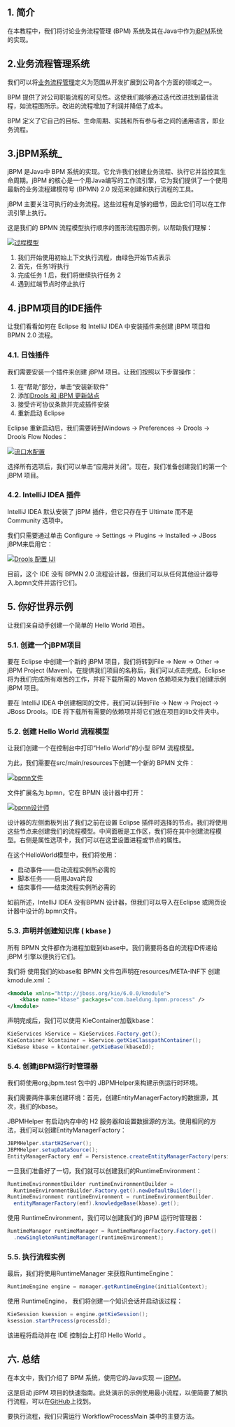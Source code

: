 ## 1. 简介

在本教程中，我们将讨论业务流程管理 (BPM) 系统及其在Java中作为[jBPM](https://docs.jboss.org/jbpm/release/7.20.0.Final/jbpm-docs/html_single/)系统的实现。

## 2.业务流程管理系统

我们可以将[业务流程管理](https://en.wikipedia.org/wiki/Business_process_management)定义为范围从开发扩展到公司各个方面的领域之一。

BPM 提供了对公司职能流程的可见性。这使我们能够通过迭代改进找到最佳流程，如流程图所示。改进的流程增加了利润并降低了成本。

BPM 定义了它自己的目标、生命周期、实践和所有参与者之间的通用语言，即业务流程。

## 3.jBPM系统_

jBPM 是Java中 BPM 系统的实现。它允许我们创建业务流程、执行它并监控其生命周期。jBPM 的核心是一个用Java编写的工作流引擎，它为我们提供了一个使用最新的业务流程建模符号 (BPMN) 2.0 规范来创建和执行流程的工具。

jBPM 主要关注可执行的业务流程。这些过程有足够的细节，因此它们可以在工作流引擎上执行。

这是我们的 BPMN 流程模型执行顺序的图形流程图示例，以帮助我们理解：

[![过程模型](https://www.baeldung.com/wp-content/uploads/2019/04/processModel.jpg)](https://www.baeldung.com/wp-content/uploads/2019/04/processModel.jpg)

1.  我们开始使用初始上下文执行流程，由绿色开始节点表示
2.  首先，任务1将执行
3.  完成任务 1 后，我们将继续执行任务 2
4.  遇到红端节点时停止执行

## 4. jBPM项目的IDE插件

让我们看看如何在 Eclipse 和 IntelliJ IDEA 中安装插件来创建 jBPM 项目和 BPMN 2.0 流程。

### 4.1. 日蚀插件

我们需要安装一个插件来创建 jBPM 项目。让我们按照以下步骤操作：

1.  在“帮助”部分，单击“安装新软件”
2.  添加[Drools 和 jBPM 更新站点](https://docs.jbpm.org/7.64.0.Final/jbpm-docs/html_single/#jbpmreleasenotes)
3.  接受许可协议条款并完成插件安装
4.  重新启动 Eclipse

Eclipse 重新启动后，我们需要转到Windows -> Preferences -> Drools -> Drools Flow Nodes：

[![流口水配置](https://www.baeldung.com/wp-content/uploads/2019/04/Drools-config.jpg)](https://www.baeldung.com/wp-content/uploads/2019/04/Drools-config.jpg)

选择所有选项后，我们可以单击“应用并关闭”。现在，我们准备创建我们的第一个jBPM 项目。

### 4.2. IntelliJ IDEA 插件

IntelliJ IDEA 默认安装了 jBPM 插件，但它只存在于 Ultimate 而不是 Community 选项中。

我们只需要通过单击 Configure -> Settings -> Plugins -> Installed -> JBoss jBPM来启用它：

[![Drools 配置 IJI](https://www.baeldung.com/wp-content/uploads/2019/04/Drools-config-IJI.jpg)](https://www.baeldung.com/wp-content/uploads/2019/04/Drools-config-IJI.jpg)

目前，这个 IDE 没有 BPMN 2.0 流程设计器，但我们可以从任何其他设计器导入.bpmn文件并运行它们。

## 5. 你好世界示例

让我们亲自动手创建一个简单的 Hello World 项目。

### 5.1. 创建一个jBPM项目

要在 Eclipse 中创建一个新的 jBPM 项目，我们将转到File -> New -> Other -> jBPM Project (Maven)。在提供我们项目的名称后，我们可以点击完成。Eclipse 将为我们完成所有艰苦的工作，并将下载所需的 Maven 依赖项来为我们创建示例 jBPM 项目。

要在 IntelliJ IDEA 中创建相同的文件，我们可以转到File -> New -> Project -> JBoss Drools。IDE 将下载所有需要的依赖项并将它们放在项目的lib文件夹中。

### 5.2. 创建 Hello World 流程模型

让我们创建一个在控制台中打印“Hello World”的小型 BPM 流程模型。

为此，我们需要在src/main/resources下创建一个新的 BPMN 文件：

[![bpmn文件](https://www.baeldung.com/wp-content/uploads/2019/04/bpmn-file.jpg)](https://www.baeldung.com/wp-content/uploads/2019/04/bpmn-file.jpg)

文件扩展名为.bpmn，它在 BPMN 设计器中打开：

[![bpmn设计师](https://www.baeldung.com/wp-content/uploads/2019/04/bpmn-designer.jpg)](https://www.baeldung.com/wp-content/uploads/2019/04/bpmn-designer.jpg)

设计器的左侧面板列出了我们之前在设置 Eclipse 插件时选择的节点。我们将使用这些节点来创建我们的流程模型。中间面板是工作区，我们将在其中创建流程模型。右侧是属性选项卡，我们可以在这里设置进程或节点的属性。

在这个HelloWorld模型中，我们将使用：

-   启动事件——启动流程实例所必需的
-   脚本任务——启用Java片段
-   结束事件——结束流程实例所必需的

如前所述，IntelliJ IDEA 没有BPMN 设计器，但我们可以导入在Eclipse 或网页设计器中设计的.bpmn文件。

### 5.3. 声明并创建知识库 ( kbase )

所有 BPMN 文件都作为进程加载到kbase中。我们需要将各自的流程ID传递给 jBPM 引擎以便执行它们。

我们将 使用我们的kbase和 BPMN 文件包声明在resources/META-INF下 创建kmodule.xml ：

```xml
<kmodule xmlns="http://jboss.org/kie/6.0.0/kmodule">
    <kbase name="kbase" packages="com.baeldung.bpmn.process" />
</kmodule>
```

声明完成后，我们可以使用 KieContainer加载kbase：

```java
KieServices kService = KieServices.Factory.get();
KieContainer kContainer = kService.getKieClasspathContainer();
KieBase kbase = kContainer.getKieBase(kbaseId);
```

### 5.4. 创建jBPM运行时管理器

我们将使用org.jbpm.test 包中的 JBPMHelper来构建示例运行时环境。

我们需要两件事来创建环境：首先，创建EntityManagerFactory的数据源，其次，我们的kbase。

JBPMHelper 有启动内存中的 H2 服务器和设置数据源的方法。使用相同的方法，我们可以创建EntityManagerFactory：

```java
JBPMHelper.startH2Server();
JBPMHelper.setupDataSource();
EntityManagerFactory emf = Persistence.createEntityManagerFactory(persistenceUnit);
```

一旦我们准备好了一切，我们就可以创建我们的RuntimeEnvironment：

```java
RuntimeEnvironmentBuilder runtimeEnvironmentBuilder = 
  RuntimeEnvironmentBuilder.Factory.get().newDefaultBuilder();
RuntimeEnvironment runtimeEnvironment = runtimeEnvironmentBuilder.
  entityManagerFactory(emf).knowledgeBase(kbase).get();
```

使用 RuntimeEnvironment，我们可以创建我们的 jBPM 运行时管理器：

```java
RuntimeManager runtimeManager = RuntimeManagerFactory.Factory.get()
  .newSingletonRuntimeManager(runtimeEnvironment);
```

### 5.5. 执行流程实例

最后，我们将使用RuntimeManager 来获取RuntimeEngine：

```java
RuntimeEngine engine = manager.getRuntimeEngine(initialContext);
```

使用 RuntimeEngine， 我们将创建一个知识会话并启动该过程：

```java
KieSession ksession = engine.getKieSession();
ksession.startProcess(processId);
```

该进程将启动并在 IDE 控制台上打印 Hello World 。 

## 六. 总结

在本文中，我们介绍了 BPM 系统，使用它的Java实现 —  [jBPM](https://www.jbpm.org/)。

这是启动 jBPM 项目的快速指南。此处演示的示例使用最小流程，以便简要了解执行流程，可以在[GitHub](https://github.com/eugenp/tutorials/tree/master/libraries-2)上找到。

要执行流程，我们只需运行 WorkflowProcessMain 类中的主要方法。